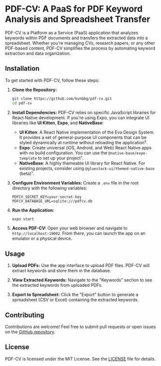# PDF-CV: A PaaS for PDF Keyword Analysis and Spreadsheet Transfer

PDF-CV is a Platform as a Service (PaaS) application that analyzes keywords within PDF documents and transfers the extracted data into a spreadsheet. Whether you're managing CVs, research papers, or any other PDF-based content, PDF-CV simplifies the process by automating keyword extraction and data organization.

## Installation

To get started with PDF-CV, follow these steps:

1. **Clone the Repository:**

   ```bash
   git clone https://github.com/kvnbbg/pdf-cv.git
   cd pdf-cv
   ```

2. **Install Dependencies:**
   PDF-CV relies on specific JavaScript libraries for React Native development. If you're using Expo, you can integrate UI libraries like **UI Kitten**, **Expo**, and **NativeBase**:

   - **UI Kitten**: A React Native implementation of the Eva Design System. It provides a set of general-purpose UI components that can be styled dynamically at runtime without reloading the application⁵.
   - **Expo**: Create universal (iOS, Android, and Web) React Native apps with no build configuration. You can use the `@native-base/expo-template` to set up your project¹.
   - **NativeBase**: A highly themeable UI library for React Native. For existing projects, consider using `@gluestack-ui/themed-native-base` (beta)¹.

3. **Configure Environment Variables:**
   Create a `.env` file in the root directory with the following variables:

   ```
   PDFCV_SECRET_KEY=your-secret-key
   PDFCV_DATABASE_URL=sqlite:///pdfcv.db
   ```

4. **Run the Application:**

   ```bash
   expo start
   ```

5. **Access PDF-CV:**
   Open your web browser and navigate to `http://localhost:19002`. From there, you can launch the app on an emulator or a physical device.

## Usage

1. **Upload PDFs:**
   Use the app interface to upload PDF files. PDF-CV will extract keywords and store them in the database.

2. **View Extracted Keywords:**
   Navigate to the "Keywords" section to see the extracted keywords from uploaded PDFs.

3. **Export to Spreadsheet:**
   Click the "Export" button to generate a spreadsheet (CSV or Excel) containing the extracted keywords.

## Contributing

Contributions are welcome! Feel free to submit pull requests or open issues on the [GitHub repository](https://github.com/kvnbbg/pdf-cv).

## License

PDF-CV is licensed under the MIT License. See the [LICENSE](LICENSE) file for details.
